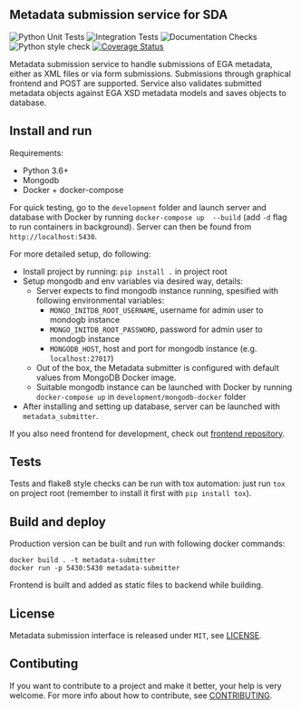## Metadata submission service for SDA

![Python Unit Tests](https://github.com/CSCfi/metadata-submitter/workflows/Python%20Unit%20Tests/badge.svg)
![Integration Tests](https://github.com/CSCfi/metadata-submitter/workflows/Integration%20Tests/badge.svg)
![Documentation Checks](https://github.com/CSCfi/metadata-submitter/workflows/Documentation%20Checks/badge.svg)
![Python style check](https://github.com/CSCfi/metadata-submitter/workflows/Python%20style%20check/badge.svg)
[![Coverage Status](https://coveralls.io/repos/github/CSCfi/metadata-submitter/badge.svg?branch=HEAD)](https://coveralls.io/github/CSCfi/metadata-submitter?branch=HEAD)

Metadata submission service to handle submissions of EGA metadata, either as XML files or via form submissions. Submissions through graphical frontend and POST are supported.
Service also validates submitted metadata objects against EGA XSD metadata models and saves objects to database.

## Install and run

Requirements:
- Python 3.6+
- Mongodb
- Docker + docker-compose

For quick testing, go to the `development` folder and launch server and database with Docker by running `docker-compose up  --build` (add `-d` flag to run containers in background). Server can then be found from `http://localhost:5430`.

For more detailed setup, do following:
- Install project by running: `pip install .` in project root
- Setup mongodb and env variables via desired way, details:
  - Server expects to find mongodb instance running, spesified with following environmental variables:
    - `MONGO_INITDB_ROOT_USERNAME`, username for admin user to mondogb instance
    - `MONGO_INITDB_ROOT_PASSWORD`, password for admin user to mondogb instance
    - `MONGODB_HOST`, host and port for mongodb instance (e.g. `localhost:27017`)
  - Out of the box, the Metadata submitter is configured with default values from MongoDB Docker image.
  - Suitable mongodb instance can be launched with Docker by running `docker-compose up` in `development/mongodb-docker` folder
- After installing and setting up database, server can be launched with `metadata_submitter`.

If you also need frontend for development, check out [frontend repository](https://github.com/CSCfi/metadata-submitter-frontend/).

## Tests

Tests and flake8 style checks can be run with tox automation: just run `tox` on project root (remember to install it first with `pip install tox`).

## Build and deploy

Production version can be built and run with following docker commands:
```
docker build . -t metadata-submitter
docker run -p 5430:5430 metadata-submitter
```

Frontend is built and added as static files to backend while building. 

## License

Metadata submission interface is released under `MIT`, see [LICENSE](LICENSE).

## Contibuting

If you want to contribute to a project and make it better, your help is very welcome. For more info about how to contribute, see [CONTRIBUTING](CONTRIBUTING.md).
